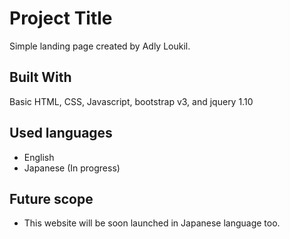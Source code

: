 # Project Title

Simple landing page created by Adly Loukil.

## Built With

Basic HTML, CSS, Javascript, bootstrap v3, and jquery 1.10

## Used languages

- English
- Japanese (In progress)

## Future scope

- This website will be soon launched in Japanese language too.

